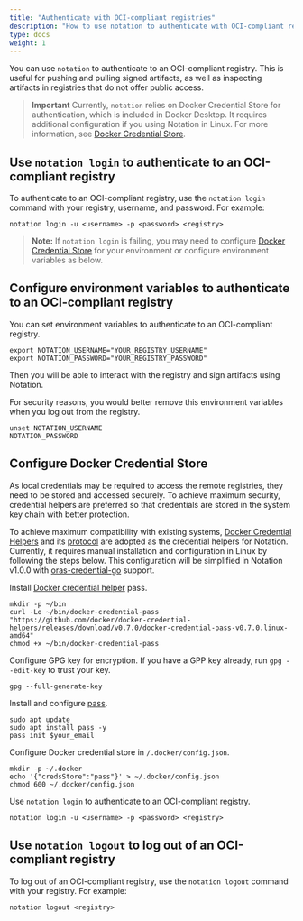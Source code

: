 ```yaml
---
title: "Authenticate with OCI-compliant registries"
description: "How to use notation to authenticate with OCI-compliant registries"
type: docs
weight: 1
---
```


You can use `notation` to authenticate to an OCI-compliant registry. This is useful for pushing and pulling signed artifacts, as well as inspecting artifacts in registries that do not offer public access.

> **Important** Currently, `notation` relies on Docker Credential Store for authentication, which is included in Docker Desktop. It requires additional configuration if you using Notation in Linux. For more information, see [Docker Credential Store](https://github.com/notaryproject/notation/blob/main/specs/registry-auth.md#credential-store).

## Use `notation login` to authenticate to an OCI-compliant registry

To authenticate to an OCI-compliant registry, use the `notation login` command with your registry, username, and password. For example:

```console
notation login -u <username> -p <password> <registry>
```

> **Note:** If `notation login` is failing, you may need to configure [Docker Credential Store](https://github.com/notaryproject/notation/blob/main/specs/registry-auth.md#credential-store) for your environment or configure environment variables as below.

## Configure environment variables to authenticate to an OCI-compliant registry

You can set environment variables to authenticate to an OCI-compliant registry.

```console
export NOTATION_USERNAME="YOUR_REGISTRY_USERNAME"
export NOTATION_PASSWORD="YOUR_REGISTRY_PASSWORD"
```

Then you will be able to interact with the registry and sign artifacts using Notation.

For security reasons, you would better remove this environment variables when you log out from the registry.

```console
unset NOTATION_USERNAME
NOTATION_PASSWORD
```

## Configure Docker Credential Store

As local credentials may be required to access the remote registries, they need to be stored and accessed securely. To achieve maximum security, credential helpers are preferred so that credentials are stored in the system key chain with better protection. 

To achieve maximum compatibility with existing systems, [Docker Credential Helpers](https://github.com/docker/docker-credential-helpers) and its [protocol](https://docs.docker.com/engine/reference/commandline/login/#credential-helper-protocol) are adopted as the credential helpers for Notation. Currently, it requires manual installation and configuration in Linux by following the steps below. This configuration will be simplified in Notation v1.0.0 with [oras-credential-go](https://github.com/oras-project/oras-credentials-go/discussions/18) support.

Install [Docker credential helper](https://github.com/docker/docker-credential-helpers) pass.

```console
mkdir -p ~/bin
curl -Lo ~/bin/docker-credential-pass "https://github.com/docker/docker-credential-helpers/releases/download/v0.7.0/docker-credential-pass-v0.7.0.linux-amd64"
chmod +x ~/bin/docker-credential-pass
```

Configure GPG key for encryption. If you have a GPP key already, run `gpg --edit-key` to trust your key.

```console
gpg --full-generate-key
```

Install and configure [pass](https://www.passwordstore.org/).

```console
sudo apt update 
sudo apt install pass -y
pass init $your_email
```

Configure Docker credential store in `/.docker/config.json`.

```
mkdir -p ~/.docker
echo '{"credsStore":"pass"}' > ~/.docker/config.json
chmod 600 ~/.docker/config.json
```

Use `notation login` to authenticate to an OCI-compliant registry.

```console
notation login -u <username> -p <password> <registry>
```

## Use `notation logout` to log out of an OCI-compliant registry

To log out of an OCI-compliant registry, use the `notation logout` command with your registry. For example:

```console
notation logout <registry>
```